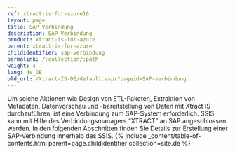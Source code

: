 ```yaml
---
ref: xtract-is-for-azure16
layout: page
title: SAP Verbindung
description: SAP Verbindung
product: xtract-is-for-azure
parent: xtract-is-for-azure
childidentifier: sap-verbindung
permalink: /:collection/:path
weight: 4
lang: de_DE
old_url: /Xtract-IS-DE/default.aspx?pageid=SAP-verbindung
---
```


Um solche Aktionen wie Design von ETL-Paketen, Extraktion von Metadaten, Datenvorschau und -bereitstellung von Daten mit Xtract IS durchzuführen, ist eine Verbindung zum SAP-System erforderlich. SSIS kann mit Hilfe des Verbindungsmanagers “XTRACT” an SAP angeschlossen werden. In den folgenden Abschnitten finden Sie Details zur Erstellung einer SAP-Verbindung innerhalb des SSIS.
{% include _content/table-of-contents.html parent=page.childidentifier collection=site.de %}